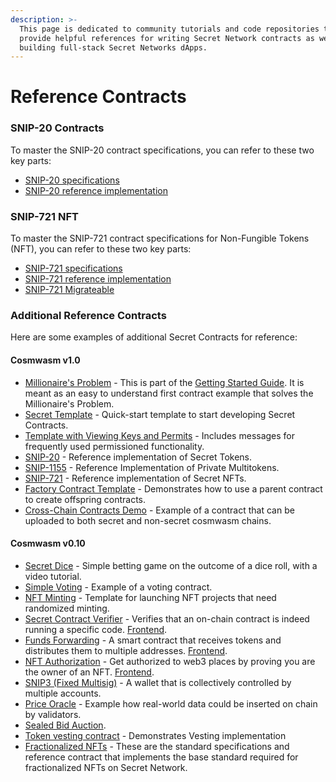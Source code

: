 ```yaml
---
description: >-
  This page is dedicated to community tutorials and code repositories that
  provide helpful references for writing Secret Network contracts as well as
  building full-stack Secret Networks dApps.
---
```


# Reference Contracts

### SNIP-20 Contracts

To master the SNIP-20 contract specifications, you can refer to these two key parts:

* [SNIP-20 specifications](https://github.com/SecretFoundation/SNIPs/blob/master/SNIP-20.md)
* [SNIP-20 reference implementation](https://github.com/scrtlabs/snip20-reference-impl)

### SNIP-721 NFT

To master the SNIP-721 contract specifications for Non-Fungible Tokens (NFT), you can refer to these two key parts:

* [SNIP-721 specifications](https://github.com/SecretFoundation/SNIPs/blob/master/SNIP-721.md)
* [SNIP-721 reference implementation](https://github.com/baedrik/snip721-reference-impl)
* [SNIP-721 Migrateable](https://github.com/eqoty-labs/snip721-migratable)

### Additional Reference Contracts

Here are some examples of additional Secret Contracts for reference:

#### Cosmwasm v1.0

* [Millionaire's Problem](https://github.com/scrtlabs/MillionaireProblemTutorial) - This is part of the [Getting Started Guide](https://docs.scrt.network/secret-network-documentation/development/getting-started). It is meant as an easy to understand first contract example that solves the Millionaire's Problem.
* [Secret Template](https://github.com/scrtlabs/secret-template) - Quick-start template to start developing Secret Contracts.
* [Template with Viewing Keys and Permits](https://github.com/TriviumNode/secret-contract-template) - Includes messages for frequently used permissioned functionality.
* [SNIP-20](https://github.com/scrtlabs/snip20-reference-impl) - Reference implementation of Secret Tokens.
* [SNIP-1155](https://github.com/DDT5/snip1155-reference-impl/) - Reference Implementation of Private Multitokens.
* [SNIP-721](https://github.com/baedrik/snip721-reference-impl) - Reference implementation of Secret NFTs.
* [Factory Contract Template](https://github.com/srdtrk/secret-factory-contract) - Demonstrates how to use a parent contract to create offspring contracts.
* [Cross-Chain Contracts Demo](https://github.com/scrtlabs/crosschain-contract-demo) - Example of a contract that can be uploaded to both secret and non-secret cosmwasm chains.

#### Cosmwasm v0.10

* [Secret Dice](https://github.com/scrtlabs/SecretDice) - Simple betting game on the outcome of a dice roll, with a video tutorial.
* [Simple Voting](https://github.com/scrtlabs/SecretSimpleVote) - Example of a voting contract.
* [NFT Minting](https://github.com/luminaryphi/secret-random-minting-snip721-impl) - Template for launching NFT projects that need randomized minting.
* [Secret Contract Verifier](https://github.com/digiline-io/secret-contract-verifier) - Verifies that an on-chain contract is indeed running a specific code. [Frontend](https://github.com/Xiphiar/fund-forwarding-frontend).
* [Funds Forwarding](https://github.com/luminaryphi/fund-forwarding) - A smart contract that receives tokens and distributes them to multiple addresses. [Frontend](https://github.com/Xiphiar/fund-forwarding-frontend).
* [NFT Authorization](https://github.com/srdtrk/nft-authorization) - Get authorized to web3 places by proving you are the owner of an NFT. [Frontend](https://github.com/zorostang/nft-authorization-front-end).
* [SNIP3 (Fixed Multisig)](https://github.com/kent-3/snip3-fixed-multisig) - A wallet that is collectively controlled by multiple accounts.
* [Price Oracle](https://github.com/scrtlabs/secret-oracle) - Example how real-world data could be inserted on chain by validators.
* [Sealed Bid Auction](https://github.com/baedrik/SCRT-sealed-bid-auction).
* [Token vesting contract](https://github.com/digiline-io/secret-token-vesting) - Demonstrates Vesting implementation
* [Fractionalized NFTs](https://github.com/DDT5/frac-snft-ref-impl) - These are the standard specifications and reference contract that implements the base standard required for fractionalized NFTs on Secret Network.
